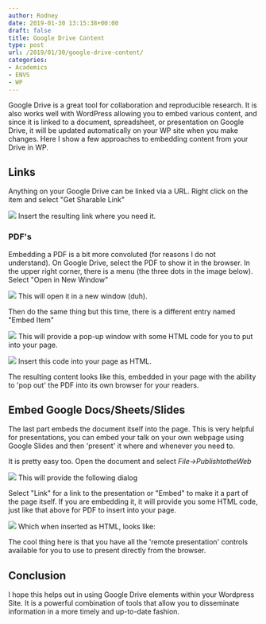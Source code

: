 ```yaml
---
author: Rodney
date: 2019-01-30 13:15:38+00:00
draft: false
title: Google Drive Content
type: post
url: /2019/01/30/google-drive-content/
categories:
- Academics
- ENVS
- WP
---
```

Google Drive is a great tool for collaboration and reproducible research.  It is also works well with WordPress allowing you to embed various content, and since it is linked to a document, spreadsheet, or presentation on Google Drive, it will be updated automatically on your WP site when you make changes.  Here I show a few approaches to embedding content from your Drive in WP.

## Links

Anything on your Google Drive can be linked via a URL.  Right click on the item and select "Get Sharable Link"

![](/img/2019/01/Screen-Shot-2019-01-30-at-7.58.01-AM-905x1024.png)
Insert the resulting link where you need it.

### PDF's

Embedding a PDF is a bit more convoluted (for reasons I do not understand).  On Google Drive, select the PDF to show it in the browser.  In the upper right corner, there is a menu (the three dots in the image below).  Select "Open in New Window"

![](/img/2019/01/Screen-Shot-2019-01-30-at-8.01.56-AM-1024x556.png)
This will open it in a new window (duh). 

Then do the same thing but this time, there is a different entry named "Embed Item"

![](/img/2019/01/Screen-Shot-2019-01-30-at-8.03.14-AM-1024x540.png)
This will provide a pop-up window with some HTML code for you to put into your page.

![](/img/2019/01/Screen-Shot-2019-01-30-at-8.04.35-AM-1024x456.png)
Insert this code into your page as HTML.

The resulting content looks like this, embedded in your page with the ability to 'pop out' the PDF into its own browser for your readers.  

## Embed Google Docs/Sheets/Slides

The last part embeds the document itself into the page.  This is very helpful for presentations, you can embed your talk on your own webpage using Google Slides and then 'present' it where and whenever you need to.

It is pretty easy too.  Open the document and select _File->PublishtotheWeb_

![](/img/2019/01/Screen-Shot-2019-01-30-at-8.08.19-AM-466x1024.png)
This will provide the following dialog

Select "Link" for a link to the presentation or "Embed" to make it a part of the page itself.  If you are embedding it, it will provide you some HTML code, just like that above for PDF to insert into your page.

![](/img/2019/01/Screen-Shot-2019-01-30-at-8.12.43-AM-910x1024.png)
Which when inserted as HTML, looks like:

The cool thing here is that you have all the 'remote presentation' controls available for you to use to present directly from the browser.

## Conclusion

I hope this helps out in using Google Drive elements within your Wordpress Site.  It is a powerful combination of tools that allow you to disseminate information in a more timely and up-to-date fashion.

